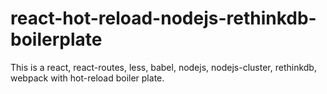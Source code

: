 # react-hot-reload-nodejs-rethinkdb-boilerplate
This is a react, react-routes, less, babel, nodejs, nodejs-cluster, rethinkdb, webpack with hot-reload boiler plate.
